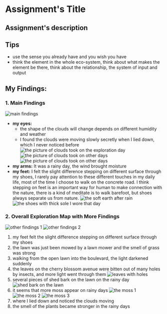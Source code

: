 # Assignment's Title

## Assignment's description

## Tips
- use the sense you already have and you wish you have
- think the element in the whole eco-system, think about what makes the element be there, think about the relationship, the system of input and output

## My Findings: 
### 1. Main Findings
![main findings](./images/IMG_1182.jpeg)
- **my eyes:** 
	- the shape of the clouds will change depends on different humidity and weather
	- I found the clouds were moving slowly secretly when I lied down, which I never noticed before
	![the picture of clouds took on the exploration day](./images/IMG_0747.jpeg)
	![the picture of clouds took on other days](./images/IMG_0579.jpeg)
	![the picture of clouds took on other days](./images/IMG_0242.jpeg)
- **my arms:** It was a rainy day, the wind brought moisture
- **my feet:**  I felt the slight difference stepping on different surface through my shoes, I rarely pay attention to these different touches in my daily life, most of the time I choose to walk on the concrete road. I think stepping on feet is an important way for human to make connection with the nature, there is a kind of meditate is to walk barefoot, but shoes always separate us from nature.
	![the soft earth after rain](./images/IMG_0768.jpeg)
	![the shoes with thick sole I wore that day](./images/IMG_1183.jpeg)
### 2. Overall Exploration Map with More Findings
![other findings 1](./images/IMG_1179.jpeg)
![other findings 2](./images/IMG_1178.jpeg)
1. my feet felt the slight difference stepping on different surface through my shoes 
2. the lawn was just been mowed by a lawn mower and the smell of grass was strong
3. walking from the open lawn into the boulevard, the light darkened suddenly
4. the leaves on the cherry blossom avenue were bitten out of many holes by insects, and more light went through them
	![leaves with holes](./images/IMG_0757.jpeg)
5.  several pieces of shed bark on the lawn on the rainy day
	![shed bark on the lawn](./images/IMG_0750.jpeg)
6.  it seems that more moss appear on rainy days
![the moss 1](./images/IMG_0748.jpeg) ![the moss 2](./images/IMG_0754.jpeg) ![the moss 3](./images/IMG_0744.jpeg)
7.  where I lied down and noticed the clouds moving
8. the smell of the plants became stronger in the rainy days
